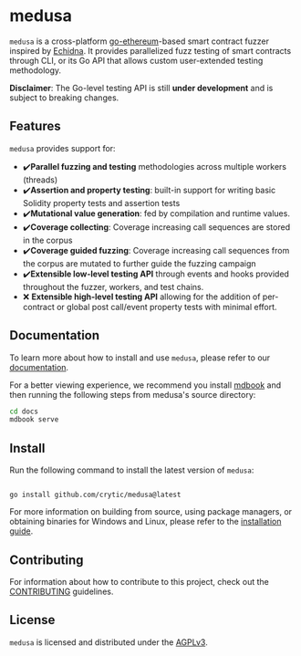# medusa

`medusa` is a cross-platform [go-ethereum](https://github.com/ethereum/go-ethereum/)-based smart contract fuzzer inspired by [Echidna](https://github.com/crytic/echidna).
It provides parallelized fuzz testing of smart contracts through CLI, or its Go API that allows custom user-extended testing methodology.

**Disclaimer**: The Go-level testing API is still **under development** and is subject to breaking changes.

## Features

`medusa` provides support for:

- ✔️**Parallel fuzzing and testing** methodologies across multiple workers (threads)
- ✔️**Assertion and property testing**: built-in support for writing basic Solidity property tests and assertion tests
- ✔️**Mutational value generation**: fed by compilation and runtime values.
- ✔️**Coverage collecting**: Coverage increasing call sequences are stored in the corpus
- ✔️**Coverage guided fuzzing**: Coverage increasing call sequences from the corpus are mutated to further guide the fuzzing campaign
- ✔️**Extensible low-level testing API** through events and hooks provided throughout the fuzzer, workers, and test chains.
- ❌ **Extensible high-level testing API** allowing for the addition of per-contract or global post call/event property tests with minimal effort.

## Documentation

To learn more about how to install and use `medusa`, please refer to our [documentation](./docs/src/SUMMARY.md).

For a better viewing experience, we recommend you install [mdbook](https://rust-lang.github.io/mdBook/guide/installation.html)
and then running the following steps from medusa's source directory:

```bash
cd docs
mdbook serve
```

## Install

Run the following command to install the latest version of `medusa`:

```shell

go install github.com/crytic/medusa@latest
```

For more information on building from source, using package managers, or obtaining binaries for Windows and Linux,
please refer to the [installation guide](./docs/src/getting_started/installation.md).

## Contributing

For information about how to contribute to this project, check out the [CONTRIBUTING](./CONTRIBUTING.md) guidelines.

## License

`medusa` is licensed and distributed under the [AGPLv3](./LICENSE).
